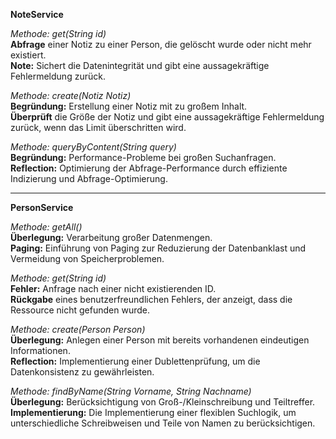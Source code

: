 **NoteService**

*Methode: get(String id)*  
**Abfrage** einer Notiz zu einer Person, die gelöscht wurde oder nicht mehr existiert.  
**Note:** Sichert die Datenintegrität und gibt eine aussagekräftige Fehlermeldung zurück.

*Methode: create(Notiz Notiz)*  
**Begründung:** Erstellung einer Notiz mit zu großem Inhalt.  
**Überprüft** die Größe der Notiz und gibt eine aussagekräftige Fehlermeldung zurück, wenn das Limit überschritten wird.

*Methode: queryByContent(String query)*  
**Begründung:** Performance-Probleme bei großen Suchanfragen.  
**Reflection:** Optimierung der Abfrage-Performance durch effiziente Indizierung und Abfrage-Optimierung.

---

**PersonService**

*Methode: getAll()*  
**Überlegung:** Verarbeitung großer Datenmengen.  
**Paging:** Einführung von Paging zur Reduzierung der Datenbanklast und Vermeidung von Speicherproblemen.

*Methode: get(String id)*  
**Fehler:** Anfrage nach einer nicht existierenden ID.  
**Rückgabe** eines benutzerfreundlichen Fehlers, der anzeigt, dass die Ressource nicht gefunden wurde.

*Methode: create(Person Person)*  
**Überlegung:** Anlegen einer Person mit bereits vorhandenen eindeutigen Informationen.  
**Reflection:** Implementierung einer Dublettenprüfung, um die Datenkonsistenz zu gewährleisten.

*Methode: findByName(String Vorname, String Nachname)*  
**Überlegung:** Berücksichtigung von Groß-/Kleinschreibung und Teiltreffer.  
**Implementierung:** Die Implementierung einer flexiblen Suchlogik, um unterschiedliche Schreibweisen und Teile von Namen zu berücksichtigen.